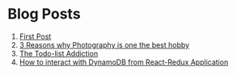 # Blog Posts

1. [First Post](http://vishwas.tech/blog/2018/10/16/my-first-post.html)
2. [3 Reasons why Photography is one the best hobby](http://vishwas.tech/blog/2018/10/28/photography.html)
3. [The Todo-list Addiction](http://vishwas.tech/blog/2018/11/05/the-todolist-addiction.html)
4. [How to interact with DynamoDB from React-Redux Application](http://vishwas.tech/blog/2018/11/18/react-redux-fetch-data-from-dynamodb.html)
